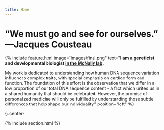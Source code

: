 ```yaml
---
title: Home
---
```

# “We must go and see for ourselves.” —Jacques Cousteau


{% include feature.html
  image="images/final.png"
  text="<strong>I am a geneticist and developmental biologist <a href='https://labs.feinberg.northwestern.edu/mcnally/members/index.html'>in the McNally lab</a>. </strong>
  
  My work is dedicated to understanding how human DNA sequence variation influences complex traits, with special emphasis on cardiac form and function. The foundation of this effort is the observation that we differ in a low proportion of our total DNA sequence content - a fact which unites us in a shared humanity that should be celebrated. However, the promise of personalized medicine will only be fulfilled by understanding those subtle differences that help shape our individuality." 
  position="left"
%}

{:.center}

{% include section.html %}

